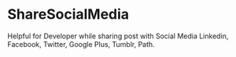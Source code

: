 # ShareSocialMedia
Helpful for Developer while sharing post with Social Media Linkedin, Facebook, Twitter, Google Plus, Tumblr, Path. 
